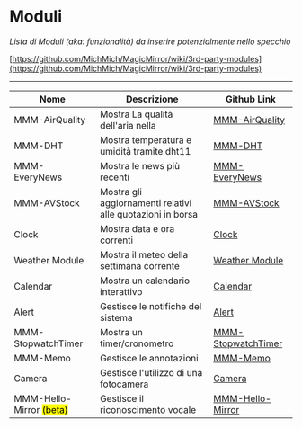 # Moduli

_Lista di Moduli (aka: funzionalità) da inserire potenzialmente nello specchio_

[https://github.com/MichMich/MagicMirror/wiki/3rd-party-modules](https://github.com/MichMich/MagicMirror/wiki/3rd-party-modules)

---

| Nome                                 | Descrizione                                                | Github Link                                                              |
| ------------------------------------ | ---------------------------------------------------------- | ------------------------------------------------------------------------ |
| MMM-AirQuality                       | Mostra La qualità dell'aria nella                          | [MMM-AirQuality](https://github.com/CFenner/MMM-AirQuality)              |
| MMM-DHT                              | Mostra temperatura e umidità tramite dht11                 | [MMM-DHT](https://github.com/bernardpletikosa/MMM-DHT-Sensor)            |
| MMM-EveryNews                        | Mostra le news più recenti                                 | [MMM-EveryNews](https://github.com/mykle1/MMM-EveryNews)                 |
| MMM-AVStock                          | Mostra gli aggiornamenti relativi alle quotazioni in borsa | [MMM-AVStock](https://github.com/lavolp3/MMM-AVStock)                    |
| Clock                                | Mostra data e ora correnti                                 | [Clock](https://docs.magicmirror.builders/modules/clock.html)            |
| Weather Module                       | Mostra il meteo della settimana corrente                   | [Weather Module](https://docs.magicmirror.builders/modules/weather.html) |
| Calendar                             | Mostra un calendario interattivo                           | [Calendar](https://docs.magicmirror.builders/modules/calendar.html)      |
| Alert                                | Gestisce le notifiche del sistema                          | [Alert](https://docs.magicmirror.builders/modules/alert.html)            |
| MMM-StopwatchTimer                   | Mostra un timer/cronometro                                 | [MMM-StopwatchTimer](https://github.com/Klettner/MMM-StopwatchTimer)     |
| MMM-Memo                             | Gestisce le annotazioni                                    | [MMM-Memo](https://github.com/schnibel/MMM-Memo)                         |
| Camera                               | Gestisce l'utilizzo di una fotocamera                      | [Camera](https://github.com/alexyak/camera)                              |
| MMM-Hello-Mirror <mark>(beta)</mark> | Gestisce il riconoscimento vocale                          | [MMM-Hello-Mirror](https://github.com/Matzefication/MMM-Hello-Mirror)    |

